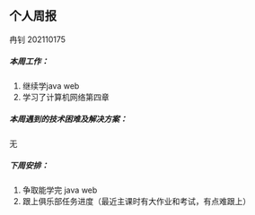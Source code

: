 ## 个人周报

冉钊 202110175

##### 本周工作：

1. 继续学java web
1. 学习了计算机网络第四章

##### 本周遇到的技术困难及解决方案：

无

##### 下周安排：

1. 争取能学完 java web
2. 跟上俱乐部任务进度（最近主课时有大作业和考试，有点难跟上）






